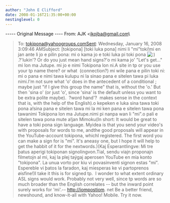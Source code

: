 ```yaml
---
author: "John E Clifford"
date: 2008-01-16T21:35:00+00:00
nestinglevel: 0
---
```

\-----
 Original Message ----
From: AJK <[ikojba@gmail.com](mailto://ikojba@gmail.com)\
>To: [tokipona@yahoogroups.comSent](mailto://tokipona@yahoogroups.comSent): Wednesday, January 16, 2008 3:09:46 AMSubject: \[tokipona\] \[toki luka pona\] nimi li "mi"toki!mi en jan ante li jo e pilin pona: mi o kama jo e toki luka pi toki pona ![:)](images/smilies/icon_e_smile.gif "Smile").?'lukin'? Or do you just mean hand signs?'o mi kama jo' "Let's get..." mi lon ma Jutupe. mi jo e nimi Tokipona lon ni.A site in tp or you use your tp name there? or what  (connection?) mi wile pana e pilin toki ni: mi o pana e nimi tawa kulupu ni la sinao pana e sitelen tawa pi luka nimi.I'm not sure what 'o' does in the antecedent of a conditional ; maybe just "if I give this group the name" that is, without the 'o.' But then 'sina o' (or just 'o', since 'sina' is the default unless you want to be extra polite maybe).  ?word hand'?  makes sense in the context that is, with the help of the English).o kepeken e luka sina tawa toki pona a!sina pana e sitelen tawa mi la mi ken pana e sitelen tawa pona tawanimi Tokipona lon ma Jutupe.nimi pi nanpa wan li "mi".o pali e sitelen tawa pona mute a!jan Mimoku(In short: It would be great to have a toki pona sign language. Myidea is that you send your video's with proposals for words to me, andthe good proposals will appear in the YouTube-account tokipona, whichI registered. The first word you can make a sign for is "mi". It's aneasy one, but I hope it will help to get the habbit of it for the nextwords.)(Kaj Esperantlingve: Mi tre þatus aperigi tokiponan signolingvon.Tial, sendu viajn proponajn filmetojn al mi, kaj la plej taýgaj aperosen YouTube en mia konto "tokipona". La unua vorto por kiu vi povasinventi signon estas "mi". Espereble vi þatos la faradon, kaj miesperas ke vi partoprenos øisfine!)I take it this is for signed tp.  I wonder to what extent ordinary ASL signs would work. Probably not very well, since tp words are so much broader than the English correlates --
 but the inward point surely works for 'mi'.--
 [http://iompostiom](http://iompostiom). net Be a better friend, newshound, and know-it-all with Yahoo! Mobile. Try it now.